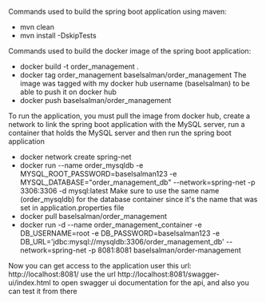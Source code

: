 Commands used to build the spring boot application using maven:
-  mvn clean
-  mvn install -DskipTests

Commands used to build the docker image of the spring boot application:
-  docker build -t order_management .
-  docker tag order_management baselsalman/order_management
The image was tagged with my docker hub username (baselsalman) to be able to push it on docker hub
-  docker push baselsalman/order_management

To run the application, you must pull the image from docker hub, create a network to link the spring boot application with the MySQL server, run a container that holds the MySQL server and then run the spring boot application
-  docker network create spring-net
-  docker run --name order_mysqldb -e MYSQL_ROOT_PASSWORD=baselsalman123 -e MYSQL_DATABASE="order_management_db" --network=spring-net -p 3306:3306 -d mysql:latest
Make sure to use the same name (order_mysqldb) for the database container since it's the name that was set in application.properties file
- docker pull baselsalman/order_management
- docker run -d --name order_management_container -e DB_USERNAME=root -e DB_PASSWORD=baselsalman123 -e DB_URL='jdbc:mysql://mysqldb:3306/order_management_db' --network=spring-net  -p 8081:8081 baselsalman/order-management

Now you can get access to the application user this url: http://localhost:8081/
use the url http://localhost:8081/swagger-ui/index.html to open swagger ui documentation for the api, and also you can test it from there
